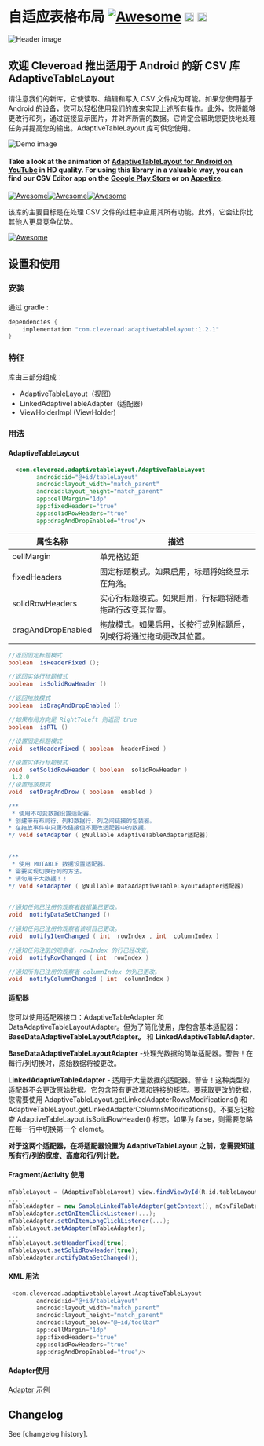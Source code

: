 # 自适应表格布局 [![Awesome](https://cdn.rawgit.com/sindresorhus/awesome/d7305f38d29fed78fa85652e3a63e154dd8e8829/media/badge.svg)](https://github.com/sindresorhus/awesome) <img src="https://www.cleveroad.com/public/comercial/label-android.svg" height="19"> <a href="https://www.cleveroad.com/?utm_source=github&utm_medium=label&utm_campaign=contacts"><img src="https://www.cleveroad.com/public/comercial/label-cleveroad.svg" height="19"></a>
![Header image](/images/header.png)

## 欢迎 Cleveroad 推出适用于 Android 的新 CSV 库 AdaptiveTableLayout

请注意我们的新库，它使读取、编辑和写入 CSV 文件成为可能。如果您使用基于 Android 的设备，您可以轻松使用我们的库来实现上述所有操作。此外，您将能够更改行和列，通过链接显示图片，并对齐所需的数据。它肯定会帮助您更快地处理任务并提高您的输出。AdaptiveTableLayout 库可供您使用。

![Demo image](/images/demo.gif)

#### Take a look at the animation of <strong><a target="_blank" href="https://www.youtube.com/watch?v=YTwpEPIlhuE">AdaptiveTableLayout for Android on YouTube</a></strong> in HD quality. For using this library in a valuable way, you can find our CSV Editor app on the <a target="_blank"  href="https://play.google.com/store/apps/details?id=com.cleveroad.tablelayout">Google Play Store</a> or on <a target="_blank"  href="https://appetize.io/app/wgacjavwr57fec241bq802gzcg?device=nexus5&scale=75&orientation=portrait&osVersion=7.0">Appetize</a>.
[![Awesome](/images/youtube.png)](https://www.youtube.com/watch?v=YTwpEPIlhuE)[![Awesome](/images/google-play.png)](https://play.google.com/store/apps/details?id=com.cleveroad.tablelayout)[![Awesome](/images/appertize.png)](https://appetize.io/app/wgacjavwr57fec241bq802gzcg?device=nexus5&scale=75&orientation=portrait&osVersion=7.0)

该库的主要目标是在处理 CSV 文件的过程中应用其所有功能。此外，它会让你比其他人更具竞争优势。

[![Awesome](/images/logo-footer.png)](https://www.cleveroad.com/?utm_source=github&utm_medium=label&utm_campaign=contacts)
<br/>
## 设置和使用
### 安装
通过 gradle : 
```groovy
dependencies {
    implementation "com.cleveroad:adaptivetablelayout:1.2.1"
}
```
### 特征 ###
库由三部分组成：
- AdaptiveTableLayout（视图）
- LinkedAdaptiveTableAdapter（适配器）
- ViewHolderImpl (ViewHolder)

### 用法 ###
#### AdaptiveTableLayout ####
```XML
  <com.cleveroad.adaptivetablelayout.AdaptiveTableLayout
        android:id="@+id/tableLayout"
        android:layout_width="match_parent"
        android:layout_height="match_parent"      
        app:cellMargin="1dp"
        app:fixedHeaders="true"
        app:solidRowHeaders="true"
        app:dragAndDropEnabled="true"/>
```
|  属性名称	 | 描述 |
|---|---|
| cellMargin  | 单元格边距 |
| fixedHeaders  | 固定标题模式。如果启用，标题将始终显示在角落。|
| solidRowHeaders  | 实心行标题模式。如果启用，行标题将随着拖动行改变其位置。|
| dragAndDropEnabled | 拖放模式。如果启用，长按行或列标题后，列或行将通过拖动更改其位置。|

```groovy
//返回固定标题模式
boolean  isHeaderFixed ();

//返回实体行标题模式
boolean  isSolidRowHeader ()

//返回拖放模式
boolean  isDragAndDropEnabled ()

//如果布局方向是 RightToLeft 则返回 true 
boolean  isRTL ()

//设置固定标题模式
void  setHeaderFixed ( boolean  headerFixed )

//设置实体行标题模式
void  setSolidRowHeader ( boolean  solidRowHeader )
 1.2.0 
//设置拖放模式
void  setDragAndDrow ( boolean  enabled )

/**
 * 使用不可变数据设置适配器。
* 创建带有布局行、列和数据行、列之间链接的包装器。
* 在拖放事件中只更改链接但不更改适配器中的数据。
*/ void setAdapter ( @Nullable AdaptiveTableAdapter适配器) 
   

/**
 * 使用 MUTABLE 数据设置适配器。
* 需要实现切换行列的方法。    
* 请勿用于大数据！！
*/ void setAdapter ( @Nullable DataAdaptiveTableLayoutAdapter适配器) 
   

//通知任何已注册的观察者数据集已更改。
void  notifyDataSetChanged ()

//通知任何已注册的观察者该项目已更改。
void  notifyItemChanged ( int  rowIndex , int  columnIndex )

//通知任何注册的观察者，rowIndex 的行已经改变。
void  notifyRowChanged ( int  rowIndex )

//通知所有已注册的观察者 columnIndex 的列已更改。
void  notifyColumnChanged ( int  columnIndex )
```
#### 适配器 ####
您可以使用适配器接口：AdaptiveTableAdapter 和 DataAdaptiveTableLayoutAdapter。但为了简化使用，库包含基本适配器： <b>BaseDataAdaptiveTableLayoutAdapter。</b> 和 <b>LinkedAdaptiveTableAdapter</b>.

<b>BaseDataAdaptiveTableLayoutAdapter</b> -处理光数据的简单适配器。警告！在每行/列切换时，原始数据将被更改。

<b>LinkedAdaptiveTableAdapter</b> - 适用于大量数据的适配器。警告！这种类型的适配器不会更改原始数据。它包含带有更改项和链接的矩阵。要获取更改的数据，您需要使用 AdaptiveTableLayout.getLinkedAdapterRowsMo​​difications() 和 AdaptiveTableLayout.getLinkedAdapterColumnsModifications()。不要忘记检查 AdaptiveTableLayout.isSolidRowHeader() 标志。如果为 false，则需要忽略在每一行中切换第一个 elemet。

<b>对于这两个适配器，在将适配器设置为 AdaptiveTableLayout 之前，您需要知道所有行/列的宽度、高度和行/列计数。</b>
#### Fragment/Activity 使用 ####
```groovy
mTableLayout = (AdaptiveTableLayout) view.findViewById(R.id.tableLayout);
...
mTableAdapter = new SampleLinkedTableAdapter(getContext(), mCsvFileDataSource);
mTableAdapter.setOnItemClickListener(...);
mTableAdapter.setOnItemLongClickListener(...);
mTableLayout.setAdapter(mTableAdapter);
...
mTableLayout.setHeaderFixed(true);
mTableLayout.setSolidRowHeader(true);
mTableAdapter.notifyDataSetChanged();
```
#### XML 用法 ####
```groovy
 <com.cleveroad.adaptivetablelayout.AdaptiveTableLayout
        android:id="@+id/tableLayout"
        android:layout_width="match_parent"
        android:layout_height="match_parent"
        android:layout_below="@+id/toolbar"
        app:cellMargin="1dp"
        app:fixedHeaders="true"
        app:solidRowHeaders="true"
        app:dragAndDropEnabled="true"/>
```
#### Adapter使用 ####
<a href="sample/src/main/java/com/cleveroad/sample/adapter/SampleLinkedTableAdapter.java"> Adapter 示例 </a>

## Changelog
See [changelog history].

